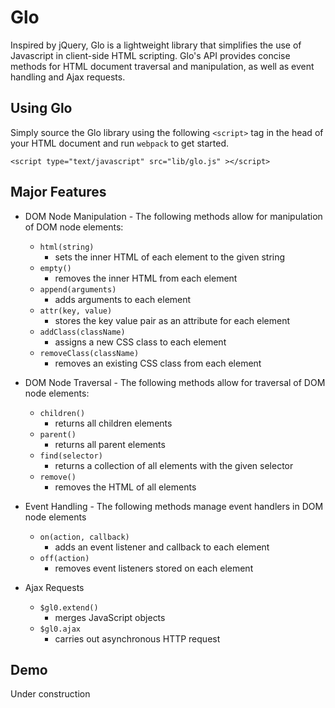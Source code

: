 # Glo

Inspired by jQuery, Glo is a lightweight library that simplifies the use of Javascript in client-side HTML scripting. Glo's API provides concise methods for HTML document traversal and manipulation, as well as event handling and Ajax requests.

## Using Glo

Simply source the Glo library using the following `<script>` tag in the head of your HTML document and run `webpack` to get started.

`<script type="text/javascript" src="lib/glo.js" ></script>`


## Major Features

+ DOM Node Manipulation - The following methods allow for manipulation of DOM node elements:

  - `html(string)`
    * sets the inner HTML of each element to the given string
  - `empty()`
    * removes the inner HTML from each element
  - `append(arguments)`
    * adds arguments to each element
  - `attr(key, value)`
    * stores the key value pair as an attribute for each element
  - `addClass(className)`
    * assigns a new CSS class to each element
  - `removeClass(className)`
    * removes an existing CSS class from each element


+ DOM Node Traversal - The following methods allow for traversal of DOM node elements:

  - `children()`
    * returns all children elements
  - `parent()`
    * returns all parent elements
  - `find(selector)`
    * returns a collection of all elements with the given selector
  - `remove()`
    * removes the HTML of all elements


+ Event Handling - The following methods manage event handlers in DOM node elements

  - `on(action, callback)`
    * adds an event listener and callback to each element
  - `off(action)`
    * removes event listeners stored on each element


+ Ajax Requests

  - `$gl0.extend()`
    * merges JavaScript objects
  - `$gl0.ajax`
    * carries out asynchronous HTTP request

## Demo

Under construction

